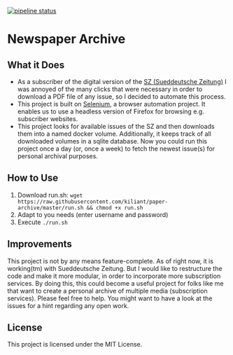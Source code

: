 [![pipeline status](https://gitlab.com/kiliant/paper-archive/badges/master/pipeline.svg)](https://gitlab.com/kiliant/paper-archive/commits/master)

# Newspaper Archive
## What it Does
- As a subscriber of the digital version of the [SZ (Sueddeutsche Zeitung)](https://www.sueddeutsche.de/) I was annoyed of the many clicks that were necessary in order to download a PDF file of any issue, so I decided to automate this process.
- This project is built on [Selenium](https://www.seleniumhq.org/), a browser automation project. It enables us to use a headless version of Firefox for browsing e.g. subscriber websites.
- This project looks for available issues of the SZ and then downloads them into a named docker volume. Additionally, it keeps track of all downloaded volumes in a sqlite database. Now you could run this project once a day (or, once a week) to fetch the newest issue(s) for personal archival purposes.

## How to Use
1. Download run.sh: `wget https://raw.githubusercontent.com/kiliant/paper-archive/master/run.sh && chmod +x run.sh`
1. Adapt to you needs (enter username and password)
1. Execute `./run.sh`

## Improvements
This project is not by any means feature-complete.
As of right now, it is working(tm) with Sueddeutsche Zeitung.
But I would like to restructure the code and make it more modular, in order to incorporate more subscription services.
By doing this, this could become a useful project for folks like me that want to create a personal archive of multiple media (subscription services).
Please feel free to help.
You might want to have a look at the issues for a hint regarding any open work.

## License
This project is licensed under the MIT License.


